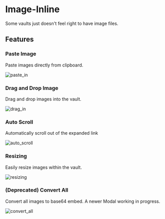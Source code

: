 # Image-Inline
Some vaults just doesn't feel right to have image files. 

## Features
### Paste Image
Paste images directly from clipboard.

![paste_in](https://raw.githubusercontent.com/ZackaryW/obsidian-image-inline/master/docs/paste_in.gif)

### Drag and Drop Image
Drag and drop images into the vault.

![drag_in](https://raw.githubusercontent.com/ZackaryW/obsidian-image-inline/master/docs/drag_in.gif)

### Auto Scroll
Automatically scroll out of the expanded link

![auto_scroll](https://raw.githubusercontent.com/ZackaryW/obsidian-image-inline/master/docs/auto_scroll.gif)

### Resizing
Easily resize images within the vault.

![resizing](https://raw.githubusercontent.com/ZackaryW/obsidian-image-inline/master/docs/resizing.gif)

### (Deprecated) Convert All 
Convert all images to base64 embed. A newer Modal working in progress.

![convert_all](https://raw.githubusercontent.com/ZackaryW/obsidian-image-inline/master/docs//convert_all.png)
